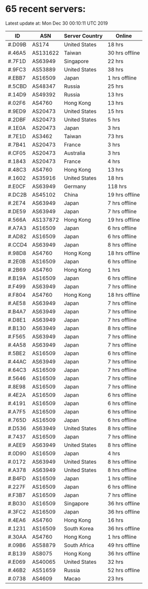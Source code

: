 # 65 recent servers:

Latest update at: Mon Dec 30 00:10:11 UTC 2019

| ID | ASN | Server Country | Online |
| -- | --- | -------------- | ------ |
| #.D09B | AS174 | United States | 18 hrs |
| #.46A5 | AS131622 | Taiwan | 30 hrs offline |
| #.7F1D | AS63949 | Singapore | 22 hrs |
| #.9FC3 | AS53889 | United States | 38 hrs |
| #.EBB7 | AS16509 | Japan | 1 hrs offline |
| #.5CBD | AS48347 | Russia | 25 hrs |
| #.14D9 | AS49392 | Russia | 13 hrs |
| #.02F6 | AS4760 | Hong Kong | 13 hrs |
| #.9ED9 | AS20473 | United States | 15 hrs |
| #.2DBF | AS20473 | United States | 5 hrs |
| #.1E0A | AS20473 | Japan | 3 hrs |
| #.7E1D | AS3462 | Taiwan | 73 hrs |
| #.7B41 | AS20473 | France | 3 hrs |
| #.CF05 | AS20473 | Australia | 3 hrs |
| #.1843 | AS20473 | France | 4 hrs |
| #.48C3 | AS4760 | Hong Kong | 13 hrs |
| #.1602 | AS35916 | United States | 18 hrs |
| #.E0CF | AS63949 | Germany | 118 hrs |
| #.DC2B | AS45102 | China | 19 hrs offline |
| #.2E74 | AS63949 | Japan | 7 hrs offline |
| #.DE59 | AS63949 | Japan | 7 hrs offline |
| #.566A | AS137872 | Hong Kong | 19 hrs offline |
| #.A7A3 | AS16509 | Japan | 6 hrs offline |
| #.AD82 | AS16509 | Japan | 6 hrs offline |
| #.CCD4 | AS63949 | Japan | 8 hrs offline |
| #.98D8 | AS4760 | Hong Kong | 18 hrs offline |
| #.2E0B | AS16509 | Japan | 6 hrs offline |
| #.2B69 | AS4760 | Hong Kong | 1 hrs |
| #.B19A | AS16509 | Japan | 6 hrs offline |
| #.F499 | AS63949 | Japan | 7 hrs offline |
| #.F804 | AS4760 | Hong Kong | 18 hrs offline |
| #.AE58 | AS63949 | Japan | 7 hrs offline |
| #.B4A7 | AS63949 | Japan | 7 hrs offline |
| #.D8E1 | AS63949 | Japan | 7 hrs offline |
| #.B130 | AS63949 | Japan | 8 hrs offline |
| #.F565 | AS63949 | Japan | 7 hrs offline |
| #.4A58 | AS63949 | Japan | 7 hrs offline |
| #.5BE2 | AS16509 | Japan | 6 hrs offline |
| #.44AC | AS63949 | Japan | 7 hrs offline |
| #.64C3 | AS16509 | Japan | 7 hrs offline |
| #.5646 | AS16509 | Japan | 7 hrs offline |
| #.8E98 | AS16509 | Japan | 7 hrs offline |
| #.4E2A | AS16509 | Japan | 6 hrs offline |
| #.4191 | AS16509 | Japan | 6 hrs offline |
| #.A7F5 | AS16509 | Japan | 6 hrs offline |
| #.765D | AS16509 | Japan | 6 hrs offline |
| #.D536 | AS63949 | United States | 8 hrs offline |
| #.7437 | AS16509 | Japan | 7 hrs offline |
| #.AEE9 | AS63949 | United States | 8 hrs offline |
| #.0D90 | AS16509 | Japan | 4 hrs |
| #.0172 | AS63949 | United States | 8 hrs offline |
| #.A378 | AS63949 | United States | 8 hrs offline |
| #.B4FD | AS16509 | Japan | 1 hrs offline |
| #.227F | AS16509 | Japan | 6 hrs offline |
| #.F3B7 | AS16509 | Japan | 7 hrs offline |
| #.B030 | AS16509 | Singapore | 36 hrs offline |
| #.3FC2 | AS16509 | Japan | 36 hrs offline |
| #.4EA6 | AS4760 | Hong Kong | 16 hrs |
| #.1231 | AS16509 | South Korea | 36 hrs offline |
| #.30AA | AS4760 | Hong Kong | 1 hrs offline |
| #.09B6 | AS58879 | South Africa | 49 hrs offline |
| #.B139 | AS8075 | Hong Kong | 36 hrs offline |
| #.E069 | AS40065 | United States | 32 hrs |
| #.46B2 | AS51659 | Russia | 52 hrs offline |
| #.0738 | AS4609 | Macao | 23 hrs |

